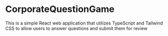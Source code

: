 # CorporateQuestionGame
This is a simple React web application that utilizes TypeScript and Tailwind CSS to allow users to answer questions and submit them for review
